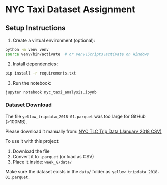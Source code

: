 # NYC Taxi Dataset Assignment

## Setup Instructions

1. Create a virtual environment (optional):
```bash
python -m venv venv
source venv/bin/activate  # or venv\Scripts\activate on Windows
```

2. Install dependencies:
```bash
pip install -r requirements.txt
```

3. Run the notebook:
```bash
jupyter notebook nyc_taxi_analysis.ipynb
```

### Dataset Download
The file `yellow_tripdata_2018-01.parquet` was too large for GitHub (>100MB).

Please download it manually from:
[NYC TLC Trip Data (January 2018 CSV)](https://s3.amazonaws.com/nyc-tlc/trip+data/yellow_tripdata_2018-01.csv)

To use it with this project:
1. Download the file
2. Convert it to `.parquet` (or load as CSV)
3. Place it inside: `week_8/data/`

Make sure the dataset exists in the `data/` folder as `yellow_tripdata_2018-01.parquet`.
